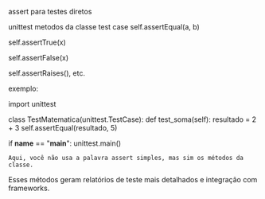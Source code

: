 assert para testes diretos


unittest metodos da classe test case
self.assertEqual(a, b)

self.assertTrue(x)

self.assertFalse(x)

self.assertRaises(), etc.

exemplo:

import unittest

class TestMatematica(unittest.TestCase):
    def test_soma(self):
        resultado = 2 + 3
        self.assertEqual(resultado, 5)

if __name__ == "__main__":
    unittest.main()

    Aqui, você não usa a palavra assert simples, mas sim os métodos da classe.

Esses métodos geram relatórios de teste mais detalhados e integração com frameworks.

